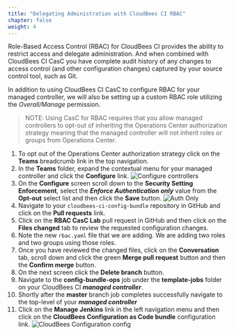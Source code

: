 ```yaml
---
title: "Delegating Administration with CloudBees CI RBAC"
chapter: false
weight: 4
---
```


Role-Based Access Control (RBAC) for CloudBees CI provides the ability to restrict access and delegate administration. And when combined with CloudBees CI CasC you have complete audit history of any changes to access control (and other configuration changes) captured by your source control tool, such as Git.

In addition to using CloudBees CI CasC to configure RBAC for your managed controller, we will also be setting up a custom RBAC role utilizing the *Overall/Manage* permission.

>NOTE: Using CasC for RBAC requires that you allow managed controllers to opt-out of inheriting the Operations Center authorization strategy meaning that the managed controller will not inherit roles or groups from Operations Center.

1. To opt out of the Operations Center authorization strategy click on the **Teams** breadcrumb link in the top navigation.
2. In the **Teams** folder, expand the contextual menu for your managed controller and click the **Configure** link. ![Configure controllers](configure-controller.png?width=50pc) 
3. On the **Configure** screen scroll down to the **Security Setting Enforcement**, select the ***Enforce Authentication only*** value from the **Opt-out** select list and then click the **Save** button. ![Auth Only](auth-only.png?width=50pc) 
4. Navigate to your `cloudbees-ci-config-bundle` repository in GitHub and click on the **Pull requests** link. 
5. Click on the **RBAC CasC Lab** pull request in GitHub and then click on the **Files changed** tab to review the requested configuration changes.
6. Note the new `rbac.yaml` file that we are adding. We are adding two roles and two groups using those roles.
7. Once you have reviewed the changed files, click on the **Conversation** tab, scroll down and click the green **Merge pull request** button and then the **Confirm merge** button.
8. On the next screen click the **Delete branch** button.
5. Navigate to the **config-bundle-ops** job under the **template-jobs** folder on your CloudBees CI ***managed controller***.
6. Shortly after the **master** branch job completes successfully navigate to the top-level of your ***managed controller***
7. Click on the **Manage Jenkins** link in the left navigation menu and then click on the **CloudBees Configuration as Code bundle** configuration link. ![CloudBees Configuration config](config-bundle-system-config.png?width=50pc)

